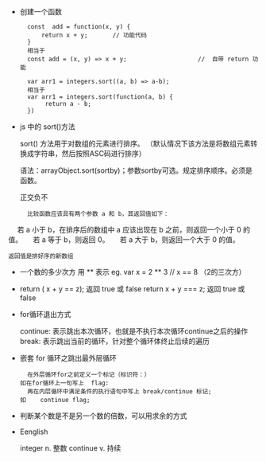 - 创建一个函数

        const  add = function(x, y) {
            return x + y;       // 功能代码
        }
        相当于
        const add = (x, y) => x + y;                    //  自带 return 功能

        var arr1 = integers.sort((a, b) => a-b);     
        相当于   
        var arr1 = integers.sort(function(a, b) {
             return a - b;
        })





- js 中的 sort()方法

    sort() 方法用于对数组的元素进行排序。               （默认情况下该方法是将数组元素转换成字符串，然后按照ASC码进行排序）

    语法：arrayObject.sort(sortby)；参数sortby可选。规定排序顺序。必须是函数。

    正交负不

        比较函数应该具有两个参数 a 和 b，其返回值如下：     
　          若 a 小于 b，在排序后的数组中 a 应该出现在 b 之前，则返回一个小于 0 的值。
　          若 a 等于 b，则返回 0。
　          若 a 大于 b，则返回一个大于 0 的值。

    返回值是排好序的新数组


-  一个数的多少次方   用  **  表示
     eg.    var x = 2 ** 3     //  x == 8 （2的三次方）



- return ( x + y == z);        返回 true 或 false
    return x + y === z;         返回 true 或 false




- for循环退出方式

    continue: 表示跳出本次循环，也就是不执行本次循环continue之后的操作
    break: 表示跳出当前的循环，针对整个循环体终止后续的遍历


- 嵌套 for 循环之跳出最外层循环

        在外层循环for之前定义一个标记（标识符：）                                    如在for循环上一句写上  flag:
        再在内层循环中满足条件的执行语句中写上 break/continue 标记;                   如    continue flag;


- 判断某个数是不是另一个数的倍数，可以用求余的方式




- Eenglish 

    integer   n. 整数
    continue   v. 持续